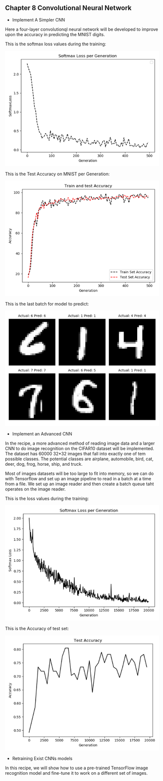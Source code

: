 ## Chapter 8 Convolutional Neural Network

* Implement A Simpler CNN

Here a four-layer convolutionql neural network will be developed to improve upon the accuracy in predicting the MNIST digits.

This is the softmax loss values during the training:

![SimpleCNNmnistSoftmaxLoss](Image/SimpleCNNmnistSoftmaxLoss.png)

This is the Test Accuracy on MNIST per Generation:

![SimpleCNNmnistTrainTestAcc](Image/SimpleCNNmnistTrainTestAcc.png) 

This is the last batch for model to predict:

![SimpleCNNmnistTrainPre](Image/SimpleCNNmnistTrainPre.png)

* Implement an Advanced CNN

In the recipe, a more advanced method of reading image data and a larger CNN to do image recognition on the CIFAR10 dataset will be implemented. The dataset has 60000 32*32 images that fall into exactly one of tem possible classes. The potential classes are airplane, automobile, bird, cat, deer, dog, frog, horse, ship, and truck.

Most of images datasets will be too large to fit into memory, so we can do with Tensorflow and set up an image pipeline to read in a batch at a time from a file. We set up an image reader and then create a batch queue taht operates on the image reader.

This is the loss values during the training:

![ImplementAdvancedCNNLoss](Image/ImplementAdvancedCNNLoss.png)

This is the Accuracy of test set:

![ImplementAdvancedCNNTestAcc](Image/ImplementAdvancedCNNTestAcc.png)

* Retraining Exist CNNs models

In this recipe, we will show how to use a pre-trained TensorFlow image recognition model and fine-tune it to work on a different set of images.